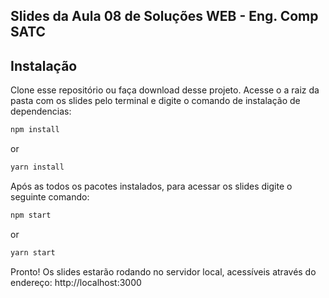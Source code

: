 ## Slides da Aula 08 de Soluções WEB - Eng. Comp SATC

## Instalação

Clone esse repositório ou faça download desse projeto. Acesse o a raiz da pasta com os slides pelo terminal e digite o comando de instalação de dependencias:

```bash
npm install
```

or

```bash
yarn install
```

Após as todos os pacotes instalados, para acessar os slides digite o seguinte comando:

```bash
npm start
```

or

```bash
yarn start
```

Pronto! Os slides estarão rodando no servidor local, acessíveis através do endereço: http://localhost:3000
